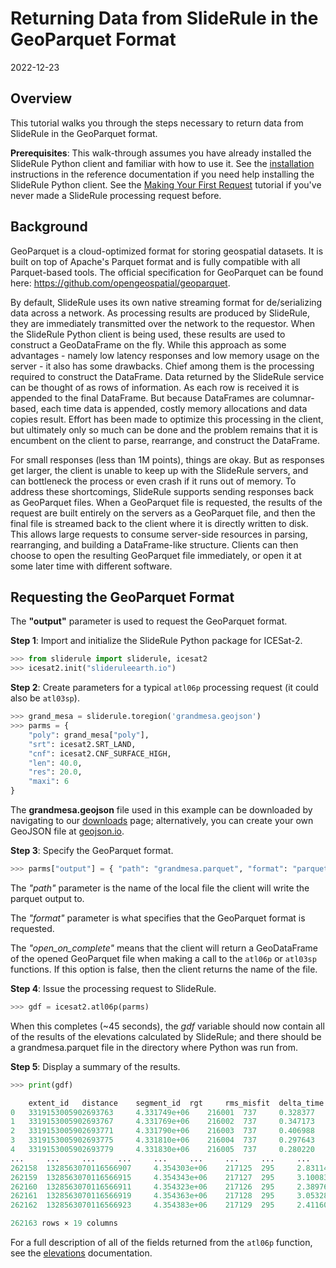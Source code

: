 # Returning Data from SlideRule in the GeoParquet Format

2022-12-23


## Overview

This tutorial walks you through the steps necessary to return data from SlideRule in the GeoParquet format.

**Prerequisites**: This walk-through assumes you have already installed the SlideRule Python client and familiar with how to use it. See the [installation](../../getting_started/Install.html) instructions in the reference documentation if you need help installing the SlideRule Python client.  See the [Making Your First Request](./first_request.html) tutorial if you've never made a SlideRule processing request before.


## Background

GeoParquet is a cloud-optimized format for storing geospatial datasets.  It is built on top of Apache's Parquet format and is fully compatible with all Parquet-based tools.  The official specification for GeoParquet can be found here: https://github.com/opengeospatial/geoparquet.

By default, SlideRule uses its own native streaming format for de/serializing data across a network.  As processing results are produced by SlideRule, they are immediately transmitted over the network to the requestor.  When the SlideRule Python client is being used, these results are used to construct a GeoDataFrame on the fly.  While this approach as some advantages - namely low latency responses and low memory usage on the server - it also has some drawbacks.  Chief among them is the processing required to construct the DataFrame.  Data returned by the SlideRule service can be thought of as rows of information.  As each row is received it is appended to the final DataFrame.  But because DataFrames are columnar-based, each time data is appended, costly memory allocations and data copies result.  Effort has been made to optimize this processing in the client, but ultimately only so much can be done and the problem remains that it is encumbent on the client to parse, rearrange, and construct the DataFrame.

For small responses (less than 1M points), things are okay.  But as responses get larger, the client is unable to keep up with the SlideRule servers, and can bottleneck the process or even crash if it runs out of memory.  To address these shortcomings, SlideRule supports sending responses back as GeoParquet files.  When a GeoParquet file is requested, the results of the request are built entirely on the servers as a GeoParquet file, and then the final file is streamed back to the client where it is directly written to disk.  This allows large requests to consume server-side resources in parsing, rearranging, and building a DataFrame-like structure.  Clients can then choose to open the resulting GeoParquet file immediately, or open it at some later time with different software.


## Requesting the GeoParquet Format

The __"output"__ parameter is used to request the GeoParquet format.


__Step 1__: Import and initialize the SlideRule Python package for ICESat-2.
```python
>>> from sliderule import sliderule, icesat2
>>> icesat2.init("slideruleearth.io")
```

__Step 2__: Create parameters for a typical `atl06p` processing request (it could also be `atl03sp`).
```python
>>> grand_mesa = sliderule.toregion('grandmesa.geojson')
>>> parms = {
    "poly": grand_mesa["poly"],
    "srt": icesat2.SRT_LAND,
    "cnf": icesat2.CNF_SURFACE_HIGH,
    "len": 40.0,
    "res": 20.0,
    "maxi": 6
}
```
The **grandmesa.geojson** file used in this example can be downloaded by navigating to our [downloads](/rtd/tutorials/downloads.html) page; alternatively, you can create your own GeoJSON file at [geojson.io](https://geojson.io).

__Step 3__: Specify the GeoParquet format.
```python
>>> parms["output"] = { "path": "grandmesa.parquet", "format": "parquet", "open_on_complete": True }
```

The _"path"_ parameter is the name of the local file the client will write the parquet output to.

The _"format"_ parameter is what specifies that the GeoParquet format is requested.

The *"open_on_complete"* means that the client will return a GeoDataFrame of the opened GeoParquet file when making a call to the `atl06p` or `atl03sp` functions.  If this option is false, then the client returns the name of the file.

__Step 4__: Issue the processing request to SlideRule.
```python
>>> gdf = icesat2.atl06p(parms)
```
When this completes (~45 seconds), the _gdf_ variable should now contain all of the results of the elevations calculated by SlideRule; and there should be a grandmesa.parquet file in the directory where Python was run from.

__Step 5__: Display a summary of the results.
```python
>>> print(gdf)

	extent_id 	distance 	segment_id 	rgt 	rms_misfit 	delta_time 	gt 	dh_fit_dy 	n_fit_photons 	lat 	h_sigma 	lon 	pflags 	spot 	h_mean 	cycle 	w_surface_window_final 	dh_fit_dx 	geometry
0 	3319153005902693763 	4.331749e+06 	216001 	737 	0.328377 	2.755125e+07 	60 	0.0 	31 	38.935416 	0.117401 	-108.032116 	0 	1 	2103.522185 	1 	3.000000 	0.112198 	POINT (38.93542 -108.03212)
1 	3319153005902693767 	4.331769e+06 	216002 	737 	0.347173 	2.755125e+07 	60 	0.0 	30 	38.935596 	0.088707 	-108.032137 	0 	1 	2105.439653 	1 	3.000000 	0.097912 	POINT (38.93560 -108.03214)
2 	3319153005902693771 	4.331790e+06 	216003 	737 	0.406988 	2.755125e+07 	60 	0.0 	10 	38.935776 	0.143279 	-108.032158 	0 	1 	2106.078998 	1 	4.484487 	-0.003341 	POINT (38.93578 -108.03216)
3 	3319153005902693775 	4.331810e+06 	216004 	737 	0.297643 	2.755125e+07 	60 	0.0 	40 	38.935956 	0.085242 	-108.032179 	0 	1 	2106.949294 	1 	3.000000 	0.106623 	POINT (38.93596 -108.03218)
4 	3319153005902693779 	4.331830e+06 	216005 	737 	0.280220 	2.755125e+07 	60 	0.0 	73 	38.936135 	0.032952 	-108.032201 	0 	1 	2109.070343 	1 	3.000000 	0.100320 	POINT (38.93614 -108.03220)
... 	... 	... 	... 	... 	... 	... 	... 	... 	... 	... 	... 	... 	... 	... 	... 	... 	... 	... 	...
262158 	1328563070116566907 	4.354303e+06 	217125 	295 	2.831141 	1.505993e+08 	60 	0.0 	184 	39.139200 	0.208896 	-108.295364 	0 	1 	1608.092662 	17 	16.216058 	-0.506227 	POINT (39.13920 -108.29536)
262159 	1328563070116566915 	4.354343e+06 	217127 	295 	3.100837 	1.505993e+08 	60 	0.0 	166 	39.139559 	0.242325 	-108.295405 	0 	1 	1596.932221 	17 	17.165378 	-0.239357 	POINT (39.13956 -108.29541)
262160 	1328563070116566911 	4.354323e+06 	217126 	295 	2.389764 	1.505993e+08 	60 	0.0 	169 	39.139380 	0.183829 	-108.295384 	0 	1 	1600.750765 	17 	13.859626 	-0.156372 	POINT (39.13938 -108.29538)
262161 	1328563070116566919 	4.354363e+06 	217128 	295 	3.053285 	1.505993e+08 	60 	0.0 	166 	39.139739 	0.236985 	-108.295426 	0 	1 	1591.588886 	17 	17.106291 	-0.291532 	POINT (39.13974 -108.29543)
262162 	1328563070116566923 	4.354383e+06 	217129 	295 	2.411602 	1.505993e+08 	60 	0.0 	176 	39.139919 	0.181812 	-108.295448 	0 	1 	1586.793077 	17 	12.933652 	-0.179786 	POINT (39.13992 -108.29545)

262163 rows × 19 columns
```
For a full description of all of the fields returned from the `atl06p` function, see the [elevations](../../user_guide/ICESat-2.html#elevations) documentation.


